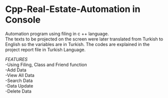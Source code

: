 # Cpp-Real-Estate-Automation in Console
Automation program using filing in c ++ language.  
The texts to be projected on the screen were later translated from Turkish to English so the variables are in Turkish.
The codes are explained in the project report file in Turkish Language.

*FEATURES*  
-Using Filing, Class and Friend function   
-Add Data    
-View All Data  
-Search Data  
-Data Update  
-Delete Data  
 
